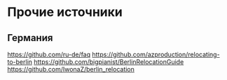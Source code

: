 # Прочие источники

## Германия
https://github.com/ru-de/faq
https://github.com/azproduction/relocating-to-berlin
https://github.com/bigpianist/BerlinRelocationGuide
https://github.com/IwonaZ/berlin_relocation
